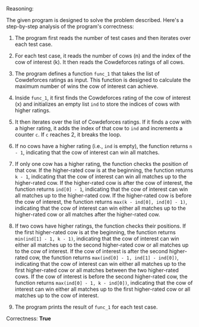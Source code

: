 Reasoning:

The given program is designed to solve the problem described. Here's a step-by-step analysis of the program's correctness:

1. The program first reads the number of test cases and then iterates over each test case.

2. For each test case, it reads the number of cows (n) and the index of the cow of interest (k). It then reads the Cowdeforces ratings of all cows.

3. The program defines a function `func_1` that takes the list of Cowdeforces ratings as input. This function is designed to calculate the maximum number of wins the cow of interest can achieve.

4. Inside `func_1`, it first finds the Cowdeforces rating of the cow of interest (x) and initializes an empty list `ind` to store the indices of cows with higher ratings.

5. It then iterates over the list of Cowdeforces ratings. If it finds a cow with a higher rating, it adds the index of that cow to `ind` and increments a counter `c`. If `c` reaches 2, it breaks the loop.

6. If no cows have a higher rating (i.e., `ind` is empty), the function returns `n - 1`, indicating that the cow of interest can win all matches.

7. If only one cow has a higher rating, the function checks the position of that cow. If the higher-rated cow is at the beginning, the function returns `k - 1`, indicating that the cow of interest can win all matches up to the higher-rated cow. If the higher-rated cow is after the cow of interest, the function returns `ind[0] - 1`, indicating that the cow of interest can win all matches up to the higher-rated cow. If the higher-rated cow is before the cow of interest, the function returns `max(k - ind[0], ind[0] - 1)`, indicating that the cow of interest can win either all matches up to the higher-rated cow or all matches after the higher-rated cow.

8. If two cows have higher ratings, the function checks their positions. If the first higher-rated cow is at the beginning, the function returns `min(ind[1] - 1, k - 1)`, indicating that the cow of interest can win either all matches up to the second higher-rated cow or all matches up to the cow of interest. If the cow of interest is after the second higher-rated cow, the function returns `max(ind[0] - 1, ind[1] - ind[0])`, indicating that the cow of interest can win either all matches up to the first higher-rated cow or all matches between the two higher-rated cows. If the cow of interest is before the second higher-rated cow, the function returns `max(ind[0] - 1, k - ind[0])`, indicating that the cow of interest can win either all matches up to the first higher-rated cow or all matches up to the cow of interest.

9. The program prints the result of `func_1` for each test case.

Correctness: **True**